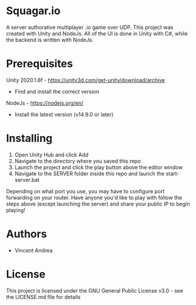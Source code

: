 # Squagar.io
A server authorative multiplayer .io game over UDP. This project was created with Unity and NodeJs. All of the UI is done in Unity with C#, while the backend is written with NodeJs.

# Prerequisites
Unity 2020.1.6f - https://unity3d.com/get-unity/download/archive 
  - Find and install the correct version
  
  NodeJs - https://nodejs.org/en/
  - Install the latest version (v14.9.0 or later)

# Installing
  1. Open Unity Hub and click Add
  2. Navigate to the directory where you saved this repo
  3. Launch the project and click the play button above the editor window
  4. Navigate to the SERVER folder inside this repo and launch the start-server.bat
  
  Depending on what port you use, you may have to configure port forwarding on your router. Have anyone you'd like to play with follow the steps above (except launching the server) and share your public IP to begin playing!
  
# Authors
 - Vincent Andrea

# License
This project  is licensed under the GNU General Public License v3.0 - see the LICENSE.md file for details

